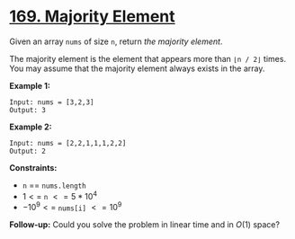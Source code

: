 # [169. Majority Element](https://leetcode.com/problems/majority-element/)

Given an array `nums` of size `n`, return _the majority element_.

The majority element is the element that appears more than `⌊n / 2⌋` times. You may assume that the majority element always exists in the array.

**Example 1:**

```text
Input: nums = [3,2,3]
Output: 3
```

**Example 2:**

```text
Input: nums = [2,2,1,1,1,2,2]
Output: 2
```

**Constraints:**

- `n` == `nums.length`
- $1 <=$ `n` $<= 5 * 10^{4}$
- $-10^{9} <=$ `nums[i]` $<= 10^{9}$

**Follow-up:** Could you solve the problem in linear time and in $O(1)$ space?
